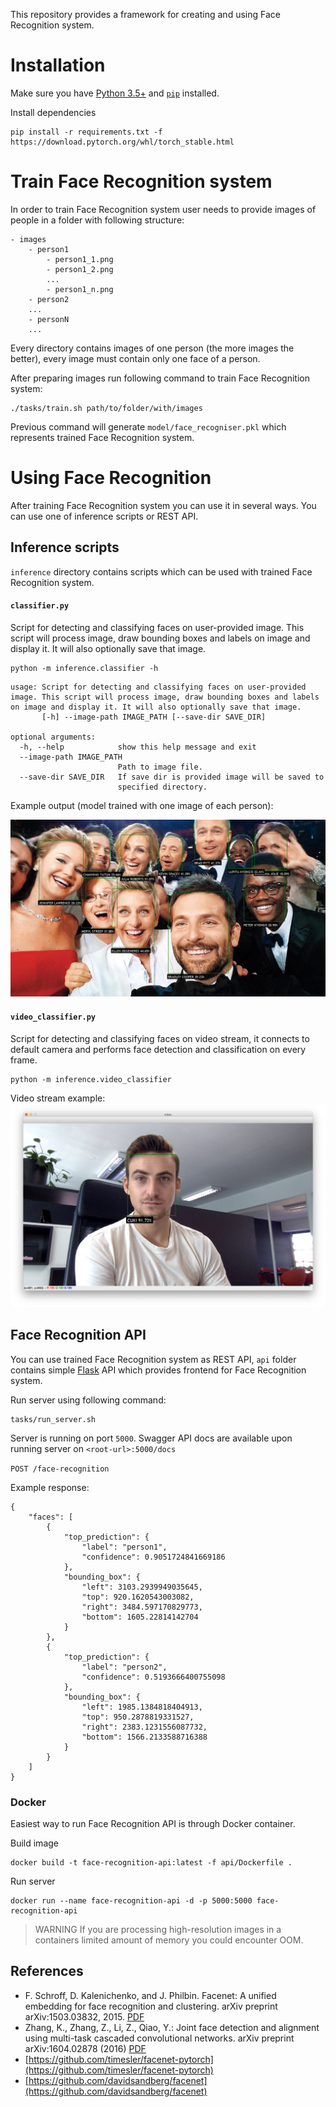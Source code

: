 This repository provides a framework for creating and using Face Recognition system. 

# Installation
Make sure you have [Python 3.5+](https://realpython.com/installing-python/) and 
[`pip`](https://www.makeuseof.com/tag/install-pip-for-python/) installed.

Install dependencies
```
pip install -r requirements.txt -f https://download.pytorch.org/whl/torch_stable.html
```

# Train Face Recognition system
In order to train Face Recognition system user needs to provide images of people in a folder with following structure: 

```
- images 
    - person1
        - person1_1.png
        - person1_2.png
        ...
        - person1_n.png
    - person2
    ...
    - personN
    ...
```

Every directory contains images of one person (the more images the better), every image must contain only one face of a 
person.

After preparing images run following command to train Face Recognition system:
```
./tasks/train.sh path/to/folder/with/images
``` 
Previous command will generate `model/face_recogniser.pkl` which represents trained Face Recognition system.

# Using Face Recognition

After training Face Recognition system you can use it in several ways. You can use one of inference scripts or REST API. 

## Inference scripts

`inference` directory contains scripts which can be used with trained Face Recognition system.

#### `classifier.py`
Script for detecting and classifying faces on user-provided image. This script will process image, draw bounding boxes 
and labels on image and display it. It will also optionally save that image.
```
python -m inference.classifier -h
```
```
usage: Script for detecting and classifying faces on user-provided image. This script will process image, draw bounding boxes and labels on image and display it. It will also optionally save that image.
       [-h] --image-path IMAGE_PATH [--save-dir SAVE_DIR]

optional arguments:
  -h, --help            show this help message and exit
  --image-path IMAGE_PATH
                        Path to image file.
  --save-dir SAVE_DIR   If save dir is provided image will be saved to
                        specified directory.
```
Example output (model trained with one image of each person):

![Celebrities selfie](images/ellen_selfie_tagged.jpg)

#### `video_classifier.py`
Script for detecting and classifying faces on video stream, it connects to default camera and performs face detection 
and classification on every frame.
```
python -m inference.video_classifier
```

Video stream example:
![Video stream classifier](images/video_classifier_example.png)

## Face Recognition API
You can use trained Face Recognition system as REST API, `api` folder contains simple 
[Flask](https://palletsprojects.com/p/flask/) API which provides frontend for Face Recognition system.

Run server using following command:
```
tasks/run_server.sh
```

Server is running on port `5000`.
Swagger API docs are available upon running server on `<root-url>:5000/docs`

``POST /face-recognition``

Example response:
```
{
    "faces": [
        {
            "top_prediction": {
                "label": "person1",
                "confidence": 0.9051724841669186
            },
            "bounding_box": {
                "left": 3103.2939949035645,
                "top": 920.1620543003082,
                "right": 3484.597170829773,
                "bottom": 1605.22814142704
            }
        },
        {
            "top_prediction": {
                "label": "person2",
                "confidence": 0.5193666400755098
            },
            "bounding_box": {
                "left": 1985.1384818404913,
                "top": 950.2878819331527,
                "right": 2383.1231556087732,
                "bottom": 1566.2133588716388
            }
        }
    ]
}
```

### Docker
Easiest way to run Face Recognition API is through Docker container.

Build image
```
docker build -t face-recognition-api:latest -f api/Dockerfile .
```

Run server
```
docker run --name face-recognition-api -d -p 5000:5000 face-recognition-api
```

> WARNING If you are processing high-resolution images in a containers limited amount of memory you could encounter OOM. 

## References
* F. Schroff, D. Kalenichenko, and J. Philbin. Facenet: A unified embedding for face recognition and clustering. arXiv preprint arXiv:1503.03832, 2015. [PDF](https://arxiv.org/pdf/1503.03832.pdf)
* Zhang, K., Zhang, Z., Li, Z., Qiao, Y.: Joint face detection and alignment using multi-task cascaded convolutional networks. arXiv preprint arXiv:1604.02878 (2016) [PDF](https://arxiv.org/pdf/1604.02878.pdf)
* [https://github.com/timesler/facenet-pytorch](https://github.com/timesler/facenet-pytorch)
* [https://github.com/davidsandberg/facenet](https://github.com/davidsandberg/facenet)